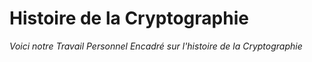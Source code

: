 # Histoire de la Cryptographie
*Voici notre Travail Personnel Encadré sur l'histoire de la Cryptographie*
